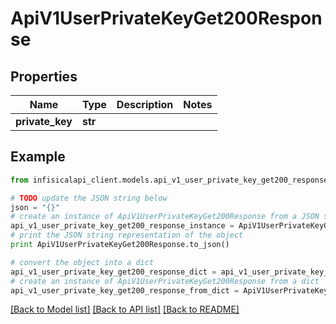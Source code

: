 # ApiV1UserPrivateKeyGet200Response


## Properties
Name | Type | Description | Notes
------------ | ------------- | ------------- | -------------
**private_key** | **str** |  | 

## Example

```python
from infisicalapi_client.models.api_v1_user_private_key_get200_response import ApiV1UserPrivateKeyGet200Response

# TODO update the JSON string below
json = "{}"
# create an instance of ApiV1UserPrivateKeyGet200Response from a JSON string
api_v1_user_private_key_get200_response_instance = ApiV1UserPrivateKeyGet200Response.from_json(json)
# print the JSON string representation of the object
print ApiV1UserPrivateKeyGet200Response.to_json()

# convert the object into a dict
api_v1_user_private_key_get200_response_dict = api_v1_user_private_key_get200_response_instance.to_dict()
# create an instance of ApiV1UserPrivateKeyGet200Response from a dict
api_v1_user_private_key_get200_response_from_dict = ApiV1UserPrivateKeyGet200Response.from_dict(api_v1_user_private_key_get200_response_dict)
```
[[Back to Model list]](../README.md#documentation-for-models) [[Back to API list]](../README.md#documentation-for-api-endpoints) [[Back to README]](../README.md)


